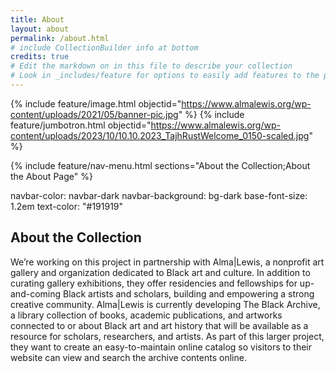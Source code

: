 ```yaml
---
title: About
layout: about
permalink: /about.html
# include CollectionBuilder info at bottom
credits: true
# Edit the markdown on in this file to describe your collection
# Look in _includes/feature for options to easily add features to the page
---
```


{% include feature/image.html objectid="https://www.almalewis.org/wp-content/uploads/2021/05/banner-pic.jpg" %}
{% include feature/jumbotron.html objectid="https://www.almalewis.org/wp-content/uploads/2023/10/10.10.2023_TajhRustWelcome_0150-scaled.jpg" %}

{% include feature/nav-menu.html sections="About the Collection;About the About Page" %}

navbar-color: navbar-dark
navbar-background: bg-dark
base-font-size: 1.2em
text-color: "#191919"

## About the Collection

We’re working on this project in partnership with Alma|Lewis, a nonprofit art gallery and organization dedicated to Black art and culture. In addition to curating gallery exhibitions, they offer residencies and fellowships for up-and-coming Black artists and scholars, building and empowering a strong creative community.
Alma|Lewis is currently developing The Black Archive, a library collection of books, academic publications, and artworks connected to or about Black art and art history that will be available as a resource for scholars, researchers, and artists.
As part of this larger project, they want to create an easy-to-maintain online catalog so visitors to their website can view and search the archive contents online.